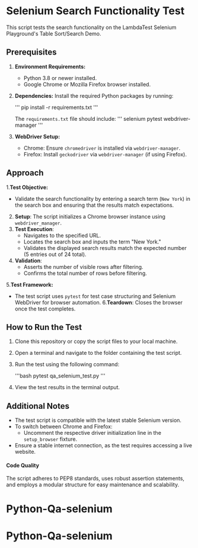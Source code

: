 
# Selenium Search Functionality Test

This script tests the search functionality on the LambdaTest Selenium Playground's Table Sort/Search Demo.

## Prerequisites
1. **Environment Requirements:**
   - Python 3.8 or newer installed.
   - Google Chrome or Mozilla Firefox browser installed.

2. **Dependencies:**
   Install the required Python packages by running:

   ''' 
   pip install -r requirements.txt
   '''
   
   The `requirements.txt` file should include:
   '''
   selenium
   pytest
   webdriver-manager
   '''

3. **WebDriver Setup:**
   - Chrome: Ensure `chromedriver` is installed via `webdriver-manager`.
   - Firefox: Install `geckodriver` via `webdriver-manager` (if using Firefox).
 

## Approach

1.**Test Objective:**
   - Validate the search functionality by entering a search term (`New York`) in the search box and ensuring 
   that the results match expectations.

2. **Setup**: The script initializes a Chrome browser instance using `webdriver_manager`.
3. **Test Execution**:
   - Navigates to the specified URL.
   - Locates the search box and inputs the term "New York."
   - Validates the displayed search results match the expected number (5 entries out of 24 total).
4. **Validation**:
   - Asserts the number of visible rows after filtering.
   - Confirms the total number of rows before filtering.

5.**Test Framework:**
   - The test script uses `pytest` for test case structuring and Selenium WebDriver for browser automation.
6.**Teardown**: Closes the browser once the test completes.



## How to Run the Test

1. Clone this repository or copy the script files to your local machine.
2. Open a terminal and navigate to the folder containing the test script.
3. Run the test using the following command:

   '''bash
   pytest qa_selenium_test.py
   '''

4. View the test results in the terminal output.


## Additional Notes

- The test script is compatible with the latest stable Selenium version.
- To switch between Chrome and Firefox:
  - Uncomment the respective driver initialization line in the `setup_browser` fixture.
- Ensure a stable internet connection, as the test requires accessing a live website.


#### Code Quality
The script adheres to PEP8 standards, uses robust assertion statements, and employs a modular structure for easy maintenance and scalability.
# Python-Qa-selenium
# Python-Qa-selenium
